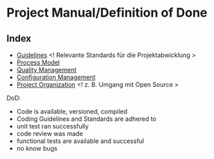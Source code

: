 # Project Manual/Definition of Done

## Index

- [Guidelines](/3rdTry/1Planningphase/1.1.1CodingGuidelines.md) <! Relevante Standards für die Projektabwicklung >
- [Process Model](/3rdTry/1Planningphase/1.1.2ProcessModel.md)
- [Quality Management](/3rdTry/1Planningphase/1.1.3QualityManagement.md)
- [Configuration Management](/3rdTry/1Planningphase/1.1.4ConfigurationManagement.md)
- [Project Organization](/3rdTry/1Planningphase/1.1.5ProjectOrganization.md) <! z. B. Umgang mit Open Source >





DoD:
- Code is available, versioned, compiled
- Coding Guidelines and Standards are adhered to
- unit test ran successfully
- code review was made
- functional tests are available and successful
- no know bugs


